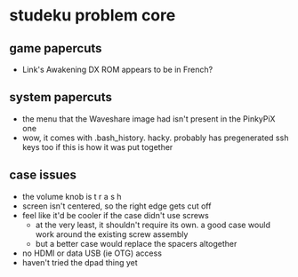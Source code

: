 # studeku problem core

## game papercuts

- Link's Awakening DX ROM appears to be in French?

## system papercuts

- the menu that the Waveshare image had isn't present in the PinkyPiX one
- wow, it comes with .bash_history. hacky. probably has pregenerated ssh keys too if this is how it was put together

## case issues

- the volume knob is t r a s h
- screen isn't centered, so the right edge gets cut off
- feel like it'd be cooler if the case didn't use screws
  - at the very least, it shouldn't require its own. a good case would work around the existing screw assembly
  - but a better case would replace the spacers altogether
- no HDMI or data USB (ie OTG) access
- haven't tried the dpad thing yet
